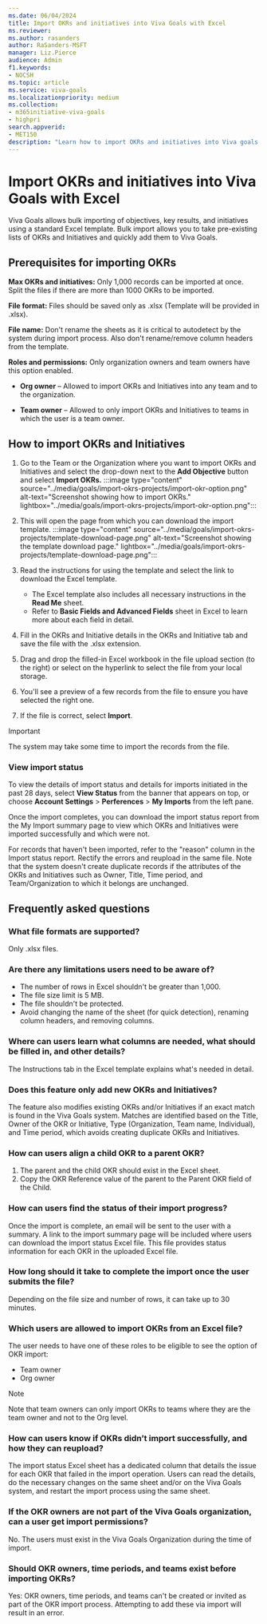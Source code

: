 ```yaml
---
ms.date: 06/04/2024
title: Import OKRs and initiatives into Viva Goals with Excel
ms.reviewer: 
ms.author: rasanders
author: RaSanders-MSFT
manager: Liz.Pierce     
audience: Admin
f1.keywords:
- NOCSH
ms.topic: article
ms.service: viva-goals
ms.localizationpriority: medium
ms.collection:  
- m365initiative-viva-goals
- highpri  
search.appverid:
- MET150
description: "Learn how to import OKRs and initiatives into Viva goals through a standard Excel template."
---
```


# Import OKRs and initiatives into Viva Goals with Excel

Viva Goals allows bulk importing of objectives, key results, and initiatives using a standard Excel template. Bulk import allows you to take pre-existing lists of OKRs and Initiatives and quickly add them to Viva Goals.

## Prerequisites for importing OKRs

**Max OKRs and initiatives:** Only 1,000 records can be imported at once. Split the files if there are more than 1000 OKRs to be imported.

**File format:** Files should be saved only as .xlsx (Template will be provided in .xlsx).

**File name:** Don't rename the sheets as it is critical to autodetect by the system during import process. Also don't rename/remove column headers from the template.

**Roles and permissions:** Only organization owners and team owners have this option enabled.

- **Org owner** – Allowed to import OKRs and Initiatives into any team and to the organization.

- **Team owner** – Allowed to only import OKRs and Initiatives to teams in which the user is a team owner.

## How to import OKRs and Initiatives

1. Go to the Team or the Organization where you want to import OKRs and Initiatives and select  the drop-down next to the **Add Objective** button and select **Import OKRs.**
:::image type="content" source="../media/goals/import-okrs-projects/import-okr-option.png" alt-text="Screenshot showing how to import OKRs." lightbox="../media/goals/import-okrs-projects/import-okr-option.png":::

1. This will open the page from which you can download the import template.
:::image type="content" source="../media/goals/import-okrs-projects/template-download-page.png" alt-text="Screenshot showing the template download page." lightbox="../media/goals/import-okrs-projects/template-download-page.png":::

1. Read the instructions for using the template and select the link to download the Excel template.
    - The Excel template also includes all necessary instructions in the **Read Me** sheet.  
    - Refer to **Basic Fields and Advanced Fields** sheet in Excel to learn more about each field in detail.

1. Fill in the OKRs and Initiative details in the OKRs and Initiative tab and save the file with the .xlsx extension.

1. Drag and drop the filled-in Excel workbook in the file upload section (to the right) or select on the hyperlink to select the file from your local storage.

1. You'll see a preview of a few records from the file to ensure you have selected the right one.

1. If the file is correct, select **Import**.

> [!IMPORTANT]
> The system may take some time to import the records from the file.

### View import status

To view the details of import status and details for imports initiated in the past 28 days, select **View Status** from the banner that appears on top, or choose **Account Settings** > **Perferences** > **My Imports** from the left pane.

Once the import completes, you can download the import status report from the My Import summary page to view which OKRs and Initiatives were imported successfully and which were not.

For records that haven't been imported, refer to the "reason" column in the Import status report. Rectify the errors and reupload in the same file. Note that the system doesn't create duplicate records if the attributes of the OKRs and Initiatives such as Owner, Title, Time period, and Team/Organization to which it belongs are unchanged.

## Frequently asked questions

### What file formats are supported?

Only .xlsx files.

### Are there any limitations users need to be aware of?

- The number of rows in Excel shouldn't be greater than 1,000.
- The file size limit is 5 MB.
- The file shouldn't be protected.
- Avoid changing the name of the sheet (for quick detection), renaming column headers, and removing columns.

### Where can users learn what columns are needed, what should be filled in, and other details?

The Instructions tab in the Excel template explains what's needed in detail.

### Does this feature only add new OKRs and Initiatives?

The feature also modifies existing OKRs and/or Initiatives if an exact match is found in the Viva Goals system. Matches are identified based on the Title, Owner of the OKR or Initiative, Type (Organization, Team name, Individual), and Time period, which avoids creating duplicate OKRs and Initiatives.

### How can users align a child OKR to a parent OKR?

1. The parent and the child OKR should exist in the Excel sheet.  
1. Copy the OKR Reference value of the parent to the Parent OKR field of the Child.

### How can users find the status of their import progress?

Once the import is complete, an email will be sent to the user with a summary. A link to the import summary page will be included where users can download the import status Excel file. This file provides status information for each OKR in the uploaded Excel file.

### How long should it take to complete the import once the user submits the file?

Depending on the file size and number of rows, it can take up to 30 minutes.

### Which users are allowed to import OKRs from an Excel file?

The user needs to have one of these roles to be eligible to see the option of OKR import:

- Team owner
- Org owner

> [!NOTE]
> Note that team owners can only import OKRs to teams where they are the team owner and not to the Org level.

### How can users know if OKRs didn’t import successfully, and how they can reupload?

The import status Excel sheet has a dedicated column that details the issue for each OKR that failed in the import operation. Users can read the details, do the necessary changes on the same sheet and/or on the Viva Goals system, and restart the import process using the same sheet.

### If the OKR owners are not part of the Viva Goals organization, can a user get import permissions?

No. The users must exist in the Viva Goals Organization during the time of import.

### Should OKR owners, time periods, and teams exist before importing OKRs?

Yes: OKR owners, time periods, and teams can't be created or invited as part of the OKR import process. Attempting to add these via import will result in an error.
